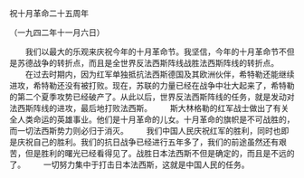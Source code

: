 祝十月革命二十五周年

（一九四二年十一月六日）



　　我们以最大的乐观来庆祝今年的十月革命节。我坚信，今年的十月革命节不但是苏德战争的转折点，而且是全世界反法西斯阵线战胜法西斯阵线的转折点。
　　在过去时期内，因为红军单独抵抗法西斯德国及其欧洲伙伴，希特勒还能继续进攻，希特勒还没有被打败。现在，苏联的力量已经在战争中壮大起来了，希特勒的第二个夏季攻势已经破产了。从此以后，世界反法西斯阵线的任务，就是发动对法西斯阵线的进攻，最后地打败法西斯。
　　斯大林格勒的红军战士做出了有关全人类命运的英雄事业。他们是十月革命的儿女。十月革命的旗帜是不可战胜的，而一切法西斯势力则必归于消灭。
　　我们中国人民庆祝红军的胜利，同时也即是庆祝自己的胜利。我们的抗日战争已经进行五年多了，我们的前途虽然还有艰苦，但是胜利的曙光已经看得见了。战胜日本法西斯不但是确定的，而且是不远的了。
　　一切努力集中于打击日本法西斯，这就是中国人民的任务。

